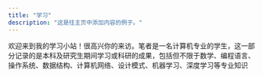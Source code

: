 ```yaml
---
title: "学习"
description: "这是往主页中添加内容的例子。"
---
```



欢迎来到我的学习小站！很高兴你的来访。笔者是一名计算机专业的学生，这一部分记录的是本科及研究生期间学习或科研的成果，包括但不限于数学、编程语言、操作系统、数据结构、计算机网络、设计模式、机器学习、深度学习等专业知识

